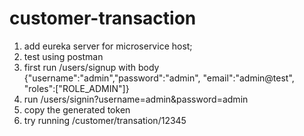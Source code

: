 # customer-transaction
1. add eureka server for microservice host;
2. test using postman
3. first run /users/signup with body {"username":"admin","password":"admin", "email":"admin@test", "roles":["ROLE_ADMIN"]}
4. run /users/signin?username=admin&password=admin
5. copy the generated token
6. try running /customer/transation/12345
